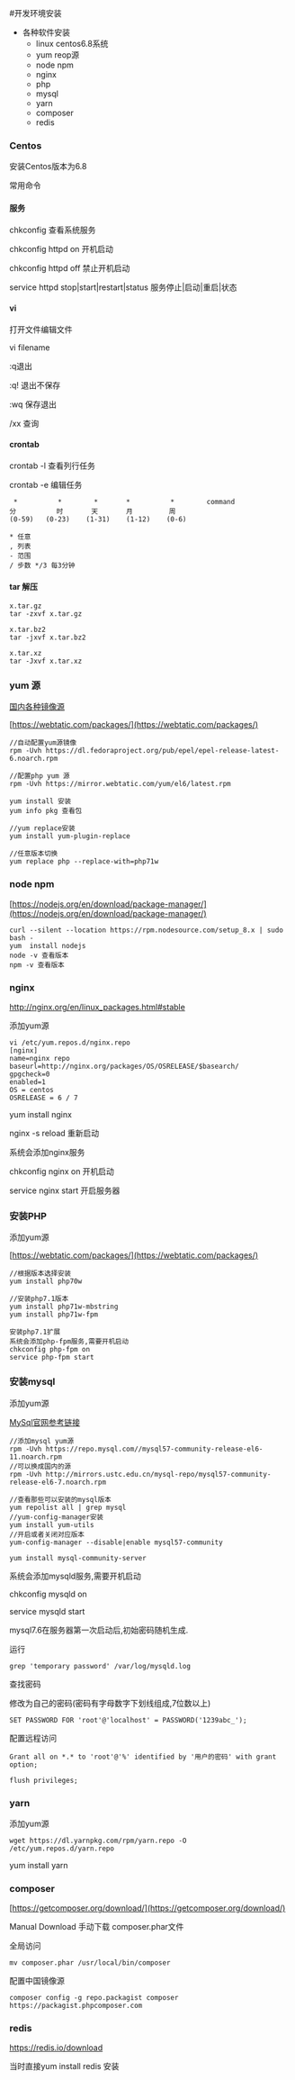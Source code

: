 #开发环境安装

- 各种软件安装
  - linux centos6.8系统
  - yum reop源
  - node npm
  - nginx
  - php
  - mysql
  - yarn
  - composer  
  - redis
  
### Centos

安装Centos版本为6.8

常用命令

#### 服务

chkconfig 查看系统服务

chkconfig httpd on 开机启动

chkconfig httpd off 禁止开机启动

service httpd stop|start|restart|status   服务停止|启动|重启|状态

#### vi

打开文件编辑文件

vi filename 

:q退出

:q! 退出不保存

:wq 保存退出

/xx 查询

#### crontab 

crontab -l 查看列行任务

crontab -e 编辑任务

     *          *        *       *          *        command
	分          时       天       月         周
	(0-59)   (0-23)    (1-31)    (1-12)    (0-6)

	* 任意
	, 列表
	- 范围
	/ 步数 */3 每3分钟
 
#### tar 解压

	x.tar.gz
	tar -zxvf x.tar.gz
	
	x.tar.bz2
	tar -jxvf x.tar.bz2
	
	x.tar.xz
	tar -Jxvf x.tar.xz

### yum 源
[国内各种镜像源](https://segmentfault.com/a/1190000000375848)

[https://webtatic.com/packages/](https://webtatic.com/packages/)

    //自动配置yum源镜像
    rpm -Uvh https://dl.fedoraproject.org/pub/epel/epel-release-latest-6.noarch.rpm

    //配置php yum 源
	rpm -Uvh https://mirror.webtatic.com/yum/el6/latest.rpm

	yum install 安装
	yum info pkg 查看包

    //yum replace安装
    yum install yum-plugin-replace

	//任意版本切换
    yum replace php --replace-with=php71w


### node npm
[https://nodejs.org/en/download/package-manager/](https://nodejs.org/en/download/package-manager/)

	curl --silent --location https://rpm.nodesource.com/setup_8.x | sudo bash -
	yum  install nodejs
	node -v 查看版本
	npm -v 查看版本

### nginx
http://nginx.org/en/linux_packages.html#stable

添加yum源 

	vi /etc/yum.repos.d/nginx.repo
	[nginx]
	name=nginx repo
	baseurl=http://nginx.org/packages/OS/OSRELEASE/$basearch/
	gpgcheck=0
	enabled=1
	OS = centos
	OSRELEASE = 6 / 7

yum install nginx

nginx -s reload 重新启动

系统会添加nginx服务

chkconfig nginx on 开机启动

service nginx start 开启服务器

###  安装PHP

添加yum源 

[https://webtatic.com/packages/](https://webtatic.com/packages/)

	//根据版本选择安装
	yum install php70w  
	
	//安装php7.1版本
	yum install php71w-mbstring
	yum install php71w-fpm
	
	安装php7.1扩展
	系统会添加php-fpm服务,需要开机启动
	chkconfig php-fpm on
	service php-fpm start


### 安装mysql

添加yum源 

[MySql官网参考链接](https://dev.mysql.com/doc/mysql-yum-repo-quick-guide/en/)

	//添加mysql yum源
	rpm -Uvh https://repo.mysql.com//mysql57-community-release-el6-11.noarch.rpm
    //可以换成国内的源
	rpm -Uvh http://mirrors.ustc.edu.cn/mysql-repo/mysql57-community-release-el6-7.noarch.rpm
   
    //查看那些可以安装的mysql版本
    yum repolist all | grep mysql
	//yum-config-manager安装
	yum install yum-utils
	//开启或者关闭对应版本
    yum-config-manager --disable|enable mysql57-community

    yum install mysql-community-server

系统会添加mysqld服务,需要开机启动

chkconfig mysqld on

service mysqld start

mysql7.6在服务器第一次启动后,初始密码随机生成.

运行

	grep 'temporary password' /var/log/mysqld.log 

查找密码

修改为自己的密码(密码有字母数字下划线组成,7位数以上)

	SET PASSWORD FOR 'root'@'localhost' = PASSWORD('1239abc_');

配置远程访问

	Grant all on *.* to 'root'@'%' identified by '用户的密码' with grant option;

	flush privileges;

### yarn

添加yum源 

	wget https://dl.yarnpkg.com/rpm/yarn.repo -O /etc/yum.repos.d/yarn.repo

yum install yarn 

### composer

[https://getcomposer.org/download/](https://getcomposer.org/download/)

Manual Download 手动下载  composer.phar文件

全局访问

	mv composer.phar /usr/local/bin/composer

配置中国镜像源

	composer config -g repo.packagist composer https://packagist.phpcomposer.com


### redis

https://redis.io/download

当时直接yum install redis 安装
